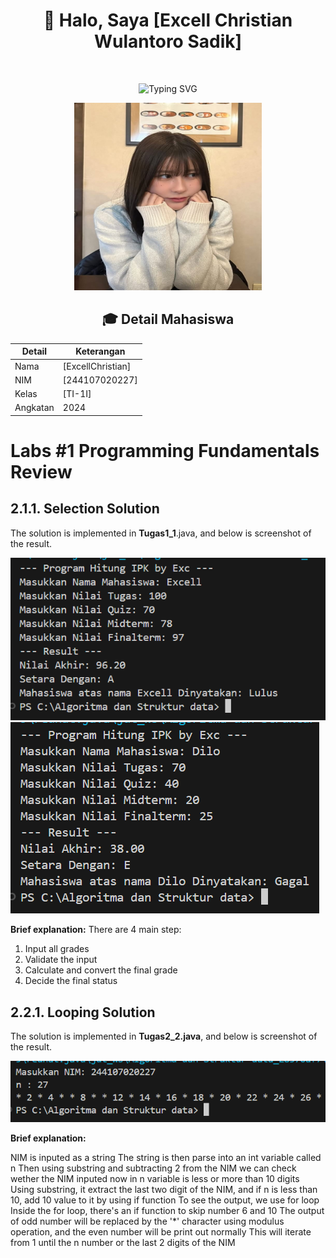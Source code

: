 <div align="center">
  
# 👋 Halo, Saya [Excell Christian Wulantoro Sadik]

<img src="https://komarev.com/ghpvc/?username=username-anda&style=flat-square&color=blue" alt=""/>

![Typing SVG](https://readme-typing-svg.herokuapp.com?font=Fira+Code&pause=1000&random=false&width=435&lines=Mahasiswa+Teknik+Informatika;NIM+%3A+244107020227;Kelas+%3A+TI-1I)

<img src="img/Aco.jpg" width="300px" height="300px" />

## 🎓 Detail Mahasiswa

| Detail   | Keterangan  |
| -------- | ----------- |
| Nama     | [ExcellChristian] |
| NIM      | [244107020227] |
| Kelas    | [TI-1I]     |
| Angkatan | 2024        |
</div>

# Labs #1 Programming Fundamentals Review

## 2.1.1. Selection Solution

The solution is implemented in **Tugas1_1**.java, and below is screenshot of the result.

![Screenshot](img/Photo1.png)
![Screenshot](img/Photo2.png)

**Brief explanation:** There are 4 main step: 
1. Input all grades
2. Validate the input
3. Calculate and convert the final grade
4. Decide the final status

## 2.2.1. Looping Solution

The solution is implemented in **Tugas2_2.java**, and below is screenshot of the result.

![Screenshot](img/Photo3.png)

**Brief explanation:**

NIM is inputed as a string
The string is then parse into an int variable called n
Then using substring and subtracting 2 from the NIM we can check wether the NIM inputed now in n variable is less or more than 10 digits
Using substring, it extract the last two digit of the NIM, and if n is less than 10, add 10 value to it by using if function
To see the output, we use for loop
Inside the for loop, there's an if function to skip number 6 and 10
The output of odd number will be replaced by the '*' character using modulus operation, and the even number will be print out normally
This will iterate from 1 until the n number or the last 2 digits of the NIM